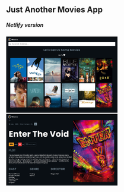 ## Just Another Movies App 

##### Netlify version

<img src="/client/public/screencapture-filmsandstuff-netlify-app-2020-09-19-14_28_52.png" width="300px"/>
<img src="/client/public/screencapture-filmsandstuff-netlify-app-movies-34647-2020-09-19-14_29_35.png" width="300px"/>
